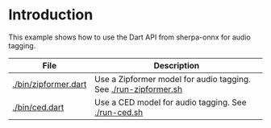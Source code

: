 # Introduction

This example shows how to use the Dart API from sherpa-onnx for audio tagging.

| File | Description|
|------|------------|
|[./bin/zipformer.dart](./bin/zipformer.dart)| Use a Zipformer model for audio tagging. See [./run-zipformer.sh](./run-zipformer.sh)|
|[./bin/ced.dart](./bin/ced.dart)| Use a CED model for audio tagging. See [./run-ced.sh](./run-ced.sh)|
